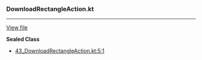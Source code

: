### DownloadRectangleAction.kt
---
[View file](../../precision_analyzed/43_DownloadRectangleAction.kt)

**Sealed Class**

 - [43_DownloadRectangleAction.kt:5:1](../../precision_analyzed/43_DownloadRectangleAction.kt#L5)
